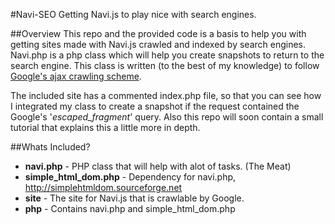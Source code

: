 #Navi-SEO
Getting Navi.js to play nice with search engines.

##Overview
This repo and the provided code is a basis to help you with getting sites made with Navi.js crawled and indexed by search 
engines. Navi.php is a php class which will help you create snapshots to return to the search engine. This class is written
(to the best of my knowledge) to follow [Google's ajax crawling scheme](https://developers.google.com/webmasters/ajax-crawling/).
 
The included site has a commented index.php file, so that you can see how I integrated my class to create a snapshot
if the request contained the Google's '_escaped_fragment_' query. Also this repo will soon contain a small tutorial
that explains this a little more in depth.

##Whats Included?
* <b>navi.php</b> - PHP class that will help with alot of tasks. (The Meat)
* <b>simple_html_dom.php</b> - Dependency for navi.php, http://simplehtmldom.sourceforge.net
* <b>site</b> - The site for Navi.js that is crawlable by Google.
* <b>php</b> - Contains navi.php and simple_html_dom.php
